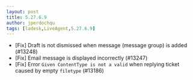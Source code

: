 ```yaml
---
layout: post
title: 5.27.6.9
author: jperdochqu
tags: [ladesk,LiveAgent,5.27.6.9]
---
```


- [Fix] Draft is not dismissed when message (message group) is added (#13248)
- [Fix] Email message is displayed incorrectly (#13247)
- [Fix] Error `Given ContentType is not a valid` when replying ticket caused by empty `filetype` (#13186)
